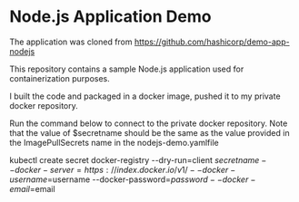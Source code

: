 # Node.js Application Demo

The application was cloned from https://github.com/hashicorp/demo-app-nodejs

This repository contains a sample Node.js application used for containerization purposes.

I built the code and packaged in a docker image, pushed it to my private docker repository.

Run the command below to connect to the private docker repository. Note that the value of $secretname should be the same as the value provided in the ImagePullSecrets name in the nodejs-demo.yamlfile

 kubectl create secret docker-registry --dry-run=client $secretname --docker-server=https://index.docker.io/v1/ --docker-username=$username --docker-password=$password --docker-email=$email